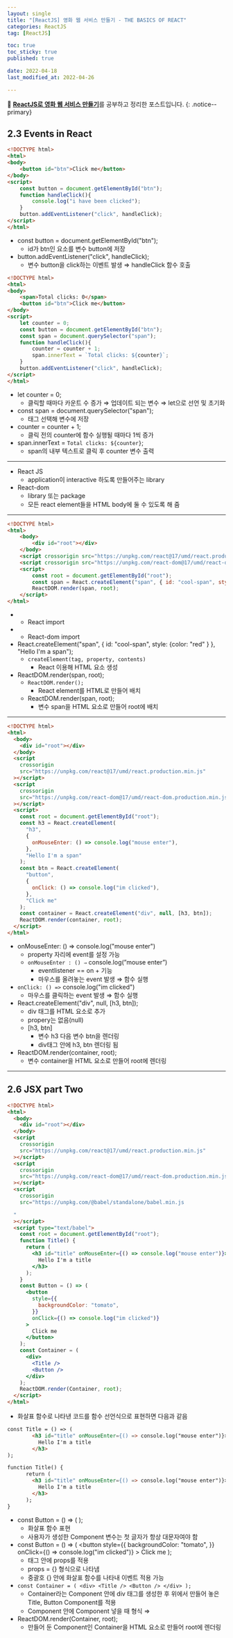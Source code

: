 ```yaml
---
layout: single
title: "[ReactJS] 영화 웹 서비스 만들기 - THE BASICS OF REACT"
categories: ReactJS
tag: [ReactJS]

toc: true
toc_sticky: true
published: true

date: 2022-04-18
last_modified_at: 2022-04-26

---
```



📄 [**ReactJS로 영화 웹 서비스 만들기**](https://nomadcoders.co/react-for-beginners)를 공부하고 정리한 포스트입니다.
{: .notice--primary}

## 2.3 Events in React

```html
<!DOCTYPE html>
<html>
<body>
    <button id="btn">Click me</button>
</body>
<script>
    const button = document.getElementById("btn");
    function handleClick(){
        console.log("i have been clicked");
    }
    button.addEventListener("click", handleClick);
</script>
</html>
```

- const button = document.getElementById("btn");
    - id가 btn인 요소를 변수 button에 저장
- button.addEventListener("click", handleClick);
    - 변수 button을 click하는 이벤트 발생 ⇒ handleClick 함수 호출
    

```html
<!DOCTYPE html>
<html>
<body>
    <span>Total clicks: 0</span>
    <button id="btn">Click me</button>
</body>
<script>
    let counter = 0;
    const button = document.getElementById("btn");
    const span = document.querySelector("span");
    function handleClick(){
        counter = counter + 1;
        span.innerText = `Total clicks: ${counter}`;
    }
    button.addEventListener("click", handleClick);
</script>
</html>
```

- let counter = 0;
    - 클릭할 때마다 카운트 수 증가 ⇒ 업데이트 되는 변수 ⇒ let으로 선언 및 초기화
- const span = document.querySelector("span");
    - <span> 태그 선택해 변수에 저장
- counter = counter + 1;
    - 클릭 전의 counter에 함수 실행될 때마다 1씩 증가
- span.innerText = `Total clicks: ${counter}`;
    - span의 내부 텍스트로 클릭 후 counter 변수 출력

---

- React JS
    - application이 interactive 하도록 만들어주는 library
- React-dom
    - library 또는 package
    - 모든 react element들을 HTML body에 둘 수 있도록 해 줌

---

```html
<!DOCTYPE html>
<html>
    <body>
        <div id="root"></div>
    </body>
    <script crossorigin src="https://unpkg.com/react@17/umd/react.production.min.js"></script>
    <script crossorigin src="https://unpkg.com/react-dom@17/umd/react-dom.production.min.js"></script>
    <script>
        const root = document.getElementById("root");
        const span = React.createElement("span", { id: "cool-span", style: {color: "red" } }, "Hello I'm a span");
        ReactDOM.render(span, root);
    </script>
</html>
```

- <script crossorigin src="https://unpkg.com/react@17/umd/react.production.min.js"></script>
    - React import
- <script crossorigin src="https://unpkg.com/react-dom@17/umd/react-dom.production.min.js"></script>
    - React-dom import
- React.createElement("span", { id: "cool-span", style: {color: "red" } }, "Hello I'm a span");
    - `createElement(tag, property, contents)`
        - React 이용해 HTML 요소 생성
- ReactDOM.render(span, root);
    - `ReactDOM.render();`
        - React element를 HTML로 만들어 배치
    - ReactDOM.render(span, root);
        - 변수 span을 HTML 요소로 만들어 root에 배치
  
---

```html
<!DOCTYPE html>
<html>
  <body>
    <div id="root"></div>
  </body>
  <script
    crossorigin
    src="https://unpkg.com/react@17/umd/react.production.min.js"
  ></script>
  <script
    crossorigin
    src="https://unpkg.com/react-dom@17/umd/react-dom.production.min.js"
  ></script>
  <script>
    const root = document.getElementById("root");
    const h3 = React.createElement(
      "h3",
      {
        onMouseEnter: () => console.log("mouse enter"),
      },
      "Hello I'm a span"
    );
    const btn = React.createElement(
      "button",
      {
        onClick: () => console.log("im clicked"),
      },
      "Click me"
    );
    const container = React.createElement("div", null, [h3, btn]);
    ReactDOM.render(container, root);
  </script>
</html>
```

- onMouseEnter: () => console.log("mouse enter")
    - property 자리에 event를 설정 가능
    - `onMouseEnter : () ⇒` console.log(”mouse enter”)
        - eventlistener == on + 기능
        - 마우스를 올려놓는 event 발생 ⇒ 함수 실행
- `onClick: () =>` console.log("im clicked")
    - 마우스를 클릭하는 event 발생 ⇒ 함수 실행
- React.createElement("div", null, [h3, btn]);
    - div 태그를 HTML 요소로 추가
    - propery는 없음(null)
    - [h3, btn]
        - 변수 h3 다음 변수 btn을 렌더링
        - div태그 안에 h3, btn 렌더링 됨
- ReactDOM.render(container, root);
    - 변수 container을 HTML 요소로 만들어 root에 렌더링

---

## 2.6 JSX part Two

```html
<!DOCTYPE html>
<html>
  <body>
    <div id="root"></div>
  </body>
  <script
    crossorigin
    src="https://unpkg.com/react@17/umd/react.production.min.js"
  ></script>
  <script
    crossorigin
    src="https://unpkg.com/react-dom@17/umd/react-dom.production.min.js"
  ></script>
  <script
    crossorigin
    src="https://unpkg.com/@babel/standalone/babel.min.js

  "
  ></script>
  <script type="text/babel">
    const root = document.getElementById("root");
    function Title() {
      return (
        <h3 id="title" onMouseEnter={() => console.log("mouse enter")}>
          Hello I'm a title
        </h3>
      );
    }
    const Button = () => (
      <button
        style={{
          backgroundColor: "tomato",
        }}
        onClick={() => console.log("im clicked")}
      >
        Click me
      </button>
    );
    const Container = (
      <div>
        <Title />
        <Button />
      </div>
    );
    ReactDOM.render(Container, root);
  </script>
</html>
```

- 화살표 함수로 나타낸 코드를 함수 선언식으로 표현하면 다음과 같음

```html
const Title = () => (
        <h3 id="title" onMouseEnter={() => console.log("mouse enter")}>
          Hello I'm a title
        </h3>
);
```

```html
function Title() {
      return (
        <h3 id="title" onMouseEnter={() => console.log("mouse enter")}>
          Hello I'm a title
        </h3>
      );
}
```

- const Button = () => (
    );
    - 화살표 함수 표현
    - 사용자가 생성한 Component 변수는 첫 글자가 항상 대문자여야 함
- const Button = () => (
      <button
        style={{
          backgroundColor: "tomato",
        }}
        onClick={() => console.log("im clicked")}
      >
        Click me
      </button>
    );
    - 태그 안에 props를 적용
    - props = {} 형식으로 나타냄
    - 중괄호 {} 안에 화살표 함수를 나타내 이벤트 적용 가능
- `const Container = (
      <div>
        <Title />
        <Button />
      </div>
    );`
    - Container라는 Component 안에 div 태그를 생성한 후 위에서 만들어 놓은 Title, Button Component를 적용
    - Component 안에 Component 넣을 때 형식 ⇒ <Component Name />
- ReactDOM.render(Container, root);
    - 만들어 둔 Component인 Container을 HTML 요소로 만들어 root에 렌더링
